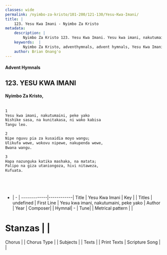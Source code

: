 ```yaml
---
classes: wide
permalink: /nyimbo-za-kristo/101-200/121-130/Yesu-Kwa-Imani/
title: |
    123. Yesu Kwa Imani - Nyimbo Za Kristo
metadata:
    description: |
        Nyimbo Za Kristo 123. Yesu Kwa Imani. Yesu kwa imani, nakutumaini, peke yako Nishike sasa, na kunitakasa, ni wako kabisa Tangu leo.  
    keywords:  |
        Nyimbo Za Kristo, adventhymnals, advent hymnals, Yesu Kwa Imani, Yesu kwa imani, nakutumaini, peke yako. 
    author: Brian Onang'o
---
```


#### Advent Hymnals
## 123. YESU KWA IMANI
####  Nyimbo Za Kristo,

```txt

1
Yesu kwa imani, nakutumaini, peke yako
Nishike sasa, na kunitakasa, ni wako kabisa
Tangu leo.

2
Nipe nguvu pia za kusaidia moyo wangu;
Ulikufa wewe, wokovu nipewe, nakupenda wewe,
Bwana wangu.

3
Hapa nazunguka katika mashaka, na matata;
Palipo na giza utaniongoza, hivi nitaweza,
Kufuata.






```

- |   -  |
-------------|------------|
Title | Yesu Kwa Imani |
Key |  |
Titles | undefined |
First Line | Yesu kwa imani, nakutumaini, peke yako |
Author | 
Year | 
Composer| |
Hymnal|  - |
Tune|  |
Metrical pattern | |
# Stanzas |  |
Chorus |  |
Chorus Type |  |
Subjects | |
Texts |  |
Print Texts | 
Scripture Song |  |
    
